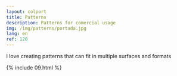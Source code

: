 ```yaml
---
layout: colport
title: Patterns
description: Patterns for comercial usage 
img: /img/patterns/portada.jpg
lang: en
ref: 120
---
```


I love creating patterns that can fit in multiple surfaces and formats

{% include 09.html %}
